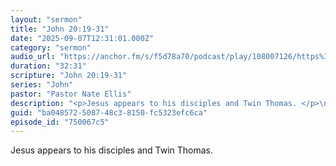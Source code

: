 ```yaml
---
layout: "sermon"
title: "John 20:19-31"
date: "2025-09-07T12:31:01.000Z"
category: "sermon"
audio_url: "https://anchor.fm/s/f5d78a70/podcast/play/108007126/https%3A%2F%2Fd3ctxlq1ktw2nl.cloudfront.net%2Fstaging%2F2025-8-8%2F407109394-44100-2-0fac210e8d2ed.m4a"
duration: "32:31"
scripture: "John 20:19-31"
series: "John"
pastor: "Pastor Nate Ellis"
description: "<p>Jesus appears to his disciples and Twin Thomas. </p>\n"
guid: "ba048572-5087-48c3-8150-fc5323efc6ca"
episode_id: "750067c5"
---
```


<p>Jesus appears to his disciples and Twin Thomas. </p>

